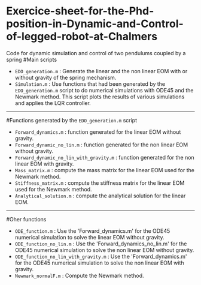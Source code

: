# Exercice-sheet-for-the-Phd-position-in-Dynamic-and-Control-of-legged-robot-at-Chalmers
Code for dynamic simulation and control of two pendulums coupled by a spring
#Main scripts
- `EDO_generation.m` : Generate the linear and the non linear EOM with or without gravity of the spring mechanism.
- `Simulation.m` : Use functions that had been generated by the `EDO_generation.m` script to do numerical simulations with ODE45 and the Newmark method. This script plots the results of various simulations and applies the LQR controller.

---
#Functions generated by the `EDO_generation.m` script
- `Forward_dynamics.m` : function generated for the linear EOM without gravity.
- `Forward_dynamic_no_lin.m` : function generated for the non linear EOM without gravity.
- `Forward_dynamic_no_lin_with_gravity.m` : function generated for the non linear EOM with gravity.
- `Mass_matrix.m` : compute the mass matrix for the linear EOM used for the Newmark method.
- `Stiffness_matrix.m` : compute the stiffness matrix for the linear EOM used for the Newmark method.
- `Analytical_solution.m` : compute the analytical solution for the linear EOM.

---
#Oher functions
- `ODE_function.m` : Use the 'Forward_dynamics.m' for the ODE45 numerical simulation to solve the linear EOM without gravity.
- `ODE_function_no_lin.m` : Use the 'Forward_dynamics_no_lin.m' for the ODE45 numerical simulation to solve the non linear EOM without gravity.
- `ODE_function_no_lin_with_gravity.m` : Use the 'Forward_dynamics.m' for the ODE45 numerical simulation to solve the non linear EOM with gravity.
- `Newmark_normalF.m` : Compute the Newmark method.
